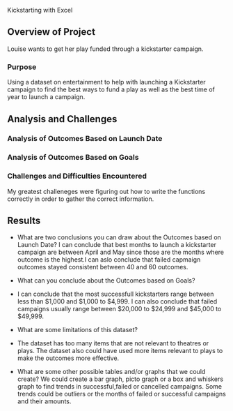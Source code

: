  Kickstarting with Excel

## Overview of Project
Louise wants to get her play funded through a kickstarter campaign.   
### Purpose
Using a dataset on entertainment to help with launching a Kickstarter campaign to find the best ways to fund a play as well as the best time of year to launch a campaign.
## Analysis and Challenges

### Analysis of Outcomes Based on Launch Date

### Analysis of Outcomes Based on Goals

### Challenges and Difficulties Encountered
My greatest challeneges were figuring out how to write the functions correctly in order to gather the correct information.

## Results

- What are two conclusions you can draw about the Outcomes based on Launch Date?
I can conclude that best months to launch a kickstarter campaign are between April and May since those are the months where outcome is the highest.I can aslo conclude that failed capmaign outcomes stayed consistent between 40 and 60 outcomes.
- What can you conclude about the Outcomes based on Goals?
- I can conclude that the most successfull kickstarters range between less than $1,000 and $1,000 to $4,999. I can also conclude that failed campaigns usually range between $20,000 to $24,999 and $45,000 to $49,999.

- What are some limitations of this dataset?
- The dataset has too many items that are not relevant to theatres or plays. The dataset also could have used more items relevant to plays to make the outcomes more effective. 

- What are some other possible tables and/or graphs that we could create?
We could create a bar graph, picto graph or a box and whiskers graph to find trends in successful,failed or cancelled campaigns. Some trends could be outliers or the months of failed or successful campaigns and their amounts.    
